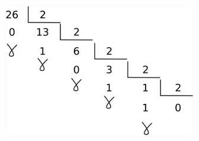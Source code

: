 
![](https://github.com/Orga-UNQ/mumuki-guia-bajo-nivel-sistemas-de-numeracion/blob/master/images/repbinaria26.png?raw=true)